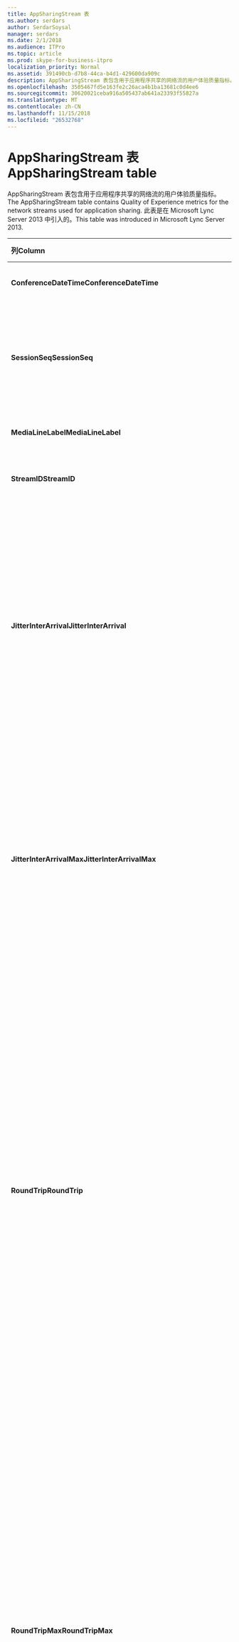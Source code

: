 ```yaml
---
title: AppSharingStream 表
ms.author: serdars
author: SerdarSoysal
manager: serdars
ms.date: 2/1/2018
ms.audience: ITPro
ms.topic: article
ms.prod: skype-for-business-itpro
localization_priority: Normal
ms.assetid: 391490cb-d7b8-44ca-b4d1-429600da909c
description: AppSharingStream 表包含用于应用程序共享的网络流的用户体验质量指标。 此表是在 Microsoft Lync Server 2013 中引入的。
ms.openlocfilehash: 3505467fd5e163fe2c26aca4b1ba13681c0d4ee6
ms.sourcegitcommit: 30620021ceba916a505437ab641a23393f55827a
ms.translationtype: MT
ms.contentlocale: zh-CN
ms.lasthandoff: 11/15/2018
ms.locfileid: "26532768"
---
```

# <a name="appsharingstream-table"></a><span data-ttu-id="5c523-104">AppSharingStream 表</span><span class="sxs-lookup"><span data-stu-id="5c523-104">AppSharingStream table</span></span>
 
<span data-ttu-id="5c523-105">AppSharingStream 表包含用于应用程序共享的网络流的用户体验质量指标。</span><span class="sxs-lookup"><span data-stu-id="5c523-105">The AppSharingStream table contains Quality of Experience metrics for the network streams used for application sharing.</span></span> <span data-ttu-id="5c523-106">此表是在 Microsoft Lync Server 2013 中引入的。</span><span class="sxs-lookup"><span data-stu-id="5c523-106">This table was introduced in Microsoft Lync Server 2013.</span></span>
  
|<span data-ttu-id="5c523-107">**列**</span><span class="sxs-lookup"><span data-stu-id="5c523-107">**Column**</span></span>|<span data-ttu-id="5c523-108">**数据类型**</span><span class="sxs-lookup"><span data-stu-id="5c523-108">**Data Type**</span></span>|<span data-ttu-id="5c523-109">**键/索引**</span><span class="sxs-lookup"><span data-stu-id="5c523-109">**Key/Index**</span></span>|<span data-ttu-id="5c523-110">**详细信息**</span><span class="sxs-lookup"><span data-stu-id="5c523-110">**Details**</span></span>|
|:-----|:-----|:-----|:-----|
|<span data-ttu-id="5c523-111">**ConferenceDateTime**</span><span class="sxs-lookup"><span data-stu-id="5c523-111">**ConferenceDateTime**</span></span> <br/> |<span data-ttu-id="5c523-112">dateTime</span><span class="sxs-lookup"><span data-stu-id="5c523-112">dateTime</span></span>  <br/> |<span data-ttu-id="5c523-113">主、 外</span><span class="sxs-lookup"><span data-stu-id="5c523-113">Primary, Foreign</span></span>  <br/> |<span data-ttu-id="5c523-114">日期和时间的会话开始。</span><span class="sxs-lookup"><span data-stu-id="5c523-114">Date and time that the session started.</span></span>  <br/> |
|<span data-ttu-id="5c523-115">**SessionSeq**</span><span class="sxs-lookup"><span data-stu-id="5c523-115">**SessionSeq**</span></span> <br/> |<span data-ttu-id="5c523-116">int</span><span class="sxs-lookup"><span data-stu-id="5c523-116">int</span></span>  <br/> |<span data-ttu-id="5c523-117">主、 外</span><span class="sxs-lookup"><span data-stu-id="5c523-117">Primary, Foreign</span></span>  <br/> |<span data-ttu-id="5c523-118">用于区分在相同日期和相同时间开始的会话的顺序标识符。</span><span class="sxs-lookup"><span data-stu-id="5c523-118">Sequential identifier used to distinguish between sessions that started on the same date and at the same time.</span></span>  <br/> |
|<span data-ttu-id="5c523-119">**MediaLineLabel**</span><span class="sxs-lookup"><span data-stu-id="5c523-119">**MediaLineLabel**</span></span> <br/> |<span data-ttu-id="5c523-120">tinyint</span><span class="sxs-lookup"><span data-stu-id="5c523-120">tinyint</span></span>  <br/> |<span data-ttu-id="5c523-121">主、 外</span><span class="sxs-lookup"><span data-stu-id="5c523-121">Primary, Foreign</span></span>  <br/> | <span data-ttu-id="5c523-122">请参阅[自 MediaLine Table](https://docs.microsoft.com/skypeforbusiness/schema-reference/quality-of-experience-qoe-database-schema/medialine-0)。</span><span class="sxs-lookup"><span data-stu-id="5c523-122">See [MediaLine Table](https://docs.microsoft.com/skypeforbusiness/schema-reference/quality-of-experience-qoe-database-schema/medialine-0).</span></span> <br/> |
|<span data-ttu-id="5c523-123">**StreamID**</span><span class="sxs-lookup"><span data-stu-id="5c523-123">**StreamID**</span></span> <br/> |<span data-ttu-id="5c523-124">int</span><span class="sxs-lookup"><span data-stu-id="5c523-124">int</span></span>  <br/> |<span data-ttu-id="5c523-125">Primary</span><span class="sxs-lookup"><span data-stu-id="5c523-125">Primary</span></span>  <br/> |<span data-ttu-id="5c523-126">应用程序共享流的唯一标识符。</span><span class="sxs-lookup"><span data-stu-id="5c523-126">Unique identifier of the application sharing stream.</span></span>  <br/> |
|<span data-ttu-id="5c523-127">**JitterInterArrival**</span><span class="sxs-lookup"><span data-stu-id="5c523-127">**JitterInterArrival**</span></span> <br/> |<span data-ttu-id="5c523-128">int</span><span class="sxs-lookup"><span data-stu-id="5c523-128">int</span></span>  <br/> ||<span data-ttu-id="5c523-p103">在 RTP 数据包到达之间检测到的平均抖动率。（抖动是针对呼叫的“不稳定性”的度量。）高抖动值通常是由拥塞或媒体服务器超载造成的，从而导致音频失真或丢失。</span><span class="sxs-lookup"><span data-stu-id="5c523-p103">Average jitter detected between RTP packet arrivals. (Jitter is a measure of the "shakiness" of a call.) High jitter values are typically caused by congestion or an overloaded media server, and result in distorted or lost audio.</span></span>  <br/> |
|<span data-ttu-id="5c523-131">**JitterInterArrivalMax**</span><span class="sxs-lookup"><span data-stu-id="5c523-131">**JitterInterArrivalMax**</span></span> <br/> |<span data-ttu-id="5c523-132">int</span><span class="sxs-lookup"><span data-stu-id="5c523-132">int</span></span>  <br/> ||<span data-ttu-id="5c523-133">最大 RTP 数据包到达之间检测的抖动。</span><span class="sxs-lookup"><span data-stu-id="5c523-133">Maximum jitter detected between RTP packet arrivals.</span></span> <span data-ttu-id="5c523-134">（抖动是一种呼叫"抖动"）。高抖动值通常由拥塞或重载的媒体服务器上，并导致音频失真或丢失。</span><span class="sxs-lookup"><span data-stu-id="5c523-134">(Jitter is a measure of the "shakiness" of a call.) High jitter values are typically caused by congestion or an overloaded media server, and result in distorted or lost audio.</span></span>  <br/> |
|<span data-ttu-id="5c523-135">**RoundTrip**</span><span class="sxs-lookup"><span data-stu-id="5c523-135">**RoundTrip**</span></span> <br/> |<span data-ttu-id="5c523-136">int</span><span class="sxs-lookup"><span data-stu-id="5c523-136">int</span></span>  <br/> ||<span data-ttu-id="5c523-p105">实时传输协议数据包来往于另一个终结点所需的平均时间量（以毫秒为单位）。来回行程的时间小于或等于 200 毫秒被视为质量可接受。</span><span class="sxs-lookup"><span data-stu-id="5c523-p105">Average amount of (in milliseconds) required for a Real-Time Transport Protocol packet to travel to another endpoint and then back. Round-trip times of 200 milliseconds or less are considered of acceptable quality.</span></span>  <br/> <span data-ttu-id="5c523-p106">高来回行程时间值可能是由国际呼叫路由、路由配置错误或媒体服务器超载造成的，从而导致双向实时音频对话存在问题。</span><span class="sxs-lookup"><span data-stu-id="5c523-p106">High round-trip values can be caused by international call routing; a routing misconfiguration; or an overloaded media server. High round-trip times result in difficulties with two-way, real-time audio conversations.</span></span>  <br/> |
|<span data-ttu-id="5c523-141">**RoundTripMax**</span><span class="sxs-lookup"><span data-stu-id="5c523-141">**RoundTripMax**</span></span> <br/> |<span data-ttu-id="5c523-142">int</span><span class="sxs-lookup"><span data-stu-id="5c523-142">int</span></span>  <br/> ||<span data-ttu-id="5c523-143">最大量 （以毫秒计） 所需的实时传输协议数据包传输到另一个终结点，然后再返回。</span><span class="sxs-lookup"><span data-stu-id="5c523-143">Maximum amount of (in milliseconds) required for a Real-Time Transport Protocol packet to travel to another endpoint and then back.</span></span> <span data-ttu-id="5c523-144">来回行程的时间小于或等于 200 毫秒被视为质量可接受。</span><span class="sxs-lookup"><span data-stu-id="5c523-144">Round-trip times of 200 milliseconds or less are considered of acceptable quality.</span></span>  <br/> <span data-ttu-id="5c523-p108">高来回行程时间值可能是由国际呼叫路由、路由配置错误或媒体服务器超载造成的，从而导致双向实时音频对话存在问题。</span><span class="sxs-lookup"><span data-stu-id="5c523-p108">High round-trip values can be caused by international call routing; a routing misconfiguration; or an overloaded media server. High round-trip times result in difficulties with two-way, real-time audio conversations.</span></span>  <br/> |
|<span data-ttu-id="5c523-147">**PacketLossRate**</span><span class="sxs-lookup"><span data-stu-id="5c523-147">**PacketLossRate**</span></span> <br/> |<span data-ttu-id="5c523-148">float</span><span class="sxs-lookup"><span data-stu-id="5c523-148">float</span></span>  <br/> ||<span data-ttu-id="5c523-p109">平均实时传输协议 (RTP) 数据包丢失率。（当 RTP 数据包（一项用于在 Internet 中传输音频和视频的协议）无法到达其目标位置时，即发生数据包丢失。）高丢失率通常是由拥塞、带宽不足、无线拥塞/干扰或媒体服务器超载造成的。数据包丢失通常导致音频失真或丢失。</span><span class="sxs-lookup"><span data-stu-id="5c523-p109">Average rate of Real-Time Transport Protocol (RTP) packet loss. (Packet loss occurs when RTP packets, a protocol used for transmitting audio and video across the Internet, failed to reach their destination.) High loss rates are generally caused by congestion; lack of bandwidth; wireless congestion or interference; or an overloaded media server. Packet loss typically results in distorted or lost audio.</span></span>  <br/> |
|<span data-ttu-id="5c523-152">**PacketLossRateMax**</span><span class="sxs-lookup"><span data-stu-id="5c523-152">**PacketLossRateMax**</span></span> <br/> |<span data-ttu-id="5c523-153">float</span><span class="sxs-lookup"><span data-stu-id="5c523-153">float</span></span>  <br/> ||<span data-ttu-id="5c523-154">实时传输协议 (RTP) 数据包丢失的最大速率。</span><span class="sxs-lookup"><span data-stu-id="5c523-154">Maximum rate of Real-Time Transport Protocol (RTP) packet loss.</span></span> <span data-ttu-id="5c523-155">（数据包丢失发生时未能达到其目标 RTP 数据包，用于通过 Internet 传输音频和视频的协议）。由拥塞; 通常导致高丢失率缺少的带宽;无线拥塞或干扰;或重载的媒体服务器。</span><span class="sxs-lookup"><span data-stu-id="5c523-155">(Packet loss occurs when RTP packets, a protocol used for transmitting audio and video across the Internet, failed to reach their destination.) High loss rates are generally caused by congestion; lack of bandwidth; wireless congestion or interference; or an overloaded media server.</span></span> <span data-ttu-id="5c523-156">数据包丢失通常导致音频失真或丢失。</span><span class="sxs-lookup"><span data-stu-id="5c523-156">Packet loss typically results in distorted or lost audio.</span></span>  <br/> |
|<span data-ttu-id="5c523-157">**PacketUtilization**</span><span class="sxs-lookup"><span data-stu-id="5c523-157">**PacketUtilization**</span></span> <br/> |<span data-ttu-id="5c523-158">int</span><span class="sxs-lookup"><span data-stu-id="5c523-158">int</span></span>  <br/> ||<span data-ttu-id="5c523-159">发送的数据包的数目。</span><span class="sxs-lookup"><span data-stu-id="5c523-159">Number of packets sent.</span></span>  <br/> |
|<span data-ttu-id="5c523-160">**BandwidthEst**</span><span class="sxs-lookup"><span data-stu-id="5c523-160">**BandwidthEst**</span></span> <br/> |<span data-ttu-id="5c523-161">int</span><span class="sxs-lookup"><span data-stu-id="5c523-161">int</span></span>  <br/> ||<span data-ttu-id="5c523-162">可在会话结束的估计单向带宽。</span><span class="sxs-lookup"><span data-stu-id="5c523-162">Estimated one-way bandwidth available at the end of the session.</span></span> <span data-ttu-id="5c523-163">报告以位 / 秒。</span><span class="sxs-lookup"><span data-stu-id="5c523-163">Reported in bits per second.</span></span>  <br/> |
|<span data-ttu-id="5c523-164">**AppSharingPayloadDescription**</span><span class="sxs-lookup"><span data-stu-id="5c523-164">**AppSharingPayloadDescription**</span></span> <br/> |<span data-ttu-id="5c523-165">int</span><span class="sxs-lookup"><span data-stu-id="5c523-165">int</span></span>  <br/> ||<span data-ttu-id="5c523-166">应用程序共享负载的描述。</span><span class="sxs-lookup"><span data-stu-id="5c523-166">Description of the application sharing payload.</span></span>  <br/> |
|<span data-ttu-id="5c523-167">**RelativeOneWayTotal**</span><span class="sxs-lookup"><span data-stu-id="5c523-167">**RelativeOneWayTotal**</span></span> <br/> |<span data-ttu-id="5c523-168">float</span><span class="sxs-lookup"><span data-stu-id="5c523-168">float</span></span>  <br/> ||<span data-ttu-id="5c523-169">单向滞后时间总量。</span><span class="sxs-lookup"><span data-stu-id="5c523-169">Total amount of one-way latency.</span></span> <span data-ttu-id="5c523-170">相对单向延迟测量客户端和服务器之间的延迟。</span><span class="sxs-lookup"><span data-stu-id="5c523-170">Relative one-way latency measures the delay between the client and the server.</span></span>  <br/> |
|<span data-ttu-id="5c523-171">**RelativeOneWayAverage**</span><span class="sxs-lookup"><span data-stu-id="5c523-171">**RelativeOneWayAverage**</span></span> <br/> |<span data-ttu-id="5c523-172">float</span><span class="sxs-lookup"><span data-stu-id="5c523-172">float</span></span>  <br/> ||<span data-ttu-id="5c523-173">单向延迟的平均量。</span><span class="sxs-lookup"><span data-stu-id="5c523-173">Average amount of one-way latency.</span></span> <span data-ttu-id="5c523-174">相对单向延迟测量客户端和服务器之间的延迟。</span><span class="sxs-lookup"><span data-stu-id="5c523-174">Relative one-way latency measures the delay between the client and the server.</span></span>  <br/> |
|<span data-ttu-id="5c523-175">**RelativeOneWayMax**</span><span class="sxs-lookup"><span data-stu-id="5c523-175">**RelativeOneWayMax**</span></span> <br/> |<span data-ttu-id="5c523-176">float</span><span class="sxs-lookup"><span data-stu-id="5c523-176">float</span></span>  <br/> ||<span data-ttu-id="5c523-177">最大单向滞后时间量。</span><span class="sxs-lookup"><span data-stu-id="5c523-177">Maximum amount of one-way latency.</span></span> <span data-ttu-id="5c523-178">相对单向延迟测量客户端和服务器之间的延迟。</span><span class="sxs-lookup"><span data-stu-id="5c523-178">Relative one-way latency measures the delay between the client and the server.</span></span>  <br/> |
|<span data-ttu-id="5c523-179">**RelativeOneWayBurstOccurrences**</span><span class="sxs-lookup"><span data-stu-id="5c523-179">**RelativeOneWayBurstOccurrences**</span></span> <br/> |<span data-ttu-id="5c523-180">int</span><span class="sxs-lookup"><span data-stu-id="5c523-180">int</span></span>  <br/> ||<span data-ttu-id="5c523-181">总单向的突发发生次数。</span><span class="sxs-lookup"><span data-stu-id="5c523-181">Total one-way burst occurrences.</span></span> <span data-ttu-id="5c523-182">"突发"传输是其中数据排列中而不是稳定的不可预知间歇传输。</span><span class="sxs-lookup"><span data-stu-id="5c523-182">A "bursty" transmission is a transmission where data flows in unpredictable bursts as opposed to a steady stream.</span></span> <span data-ttu-id="5c523-183">此指标来衡量客户端和服务器之间的数据流。</span><span class="sxs-lookup"><span data-stu-id="5c523-183">This metric measures data flow between the client and the server.</span></span>  <br/> |
|<span data-ttu-id="5c523-184">**RelativeOneWayBurstDensity**</span><span class="sxs-lookup"><span data-stu-id="5c523-184">**RelativeOneWayBurstDensity**</span></span> <br/> |<span data-ttu-id="5c523-185">float</span><span class="sxs-lookup"><span data-stu-id="5c523-185">float</span></span>  <br/> ||<span data-ttu-id="5c523-186">总单向的突发密度。</span><span class="sxs-lookup"><span data-stu-id="5c523-186">Total one-way burst density.</span></span> <span data-ttu-id="5c523-187">"突发"传输是其中数据排列中而不是稳定的不可预知间歇传输。</span><span class="sxs-lookup"><span data-stu-id="5c523-187">A "bursty" transmission is a transmission where data flows in unpredictable bursts as opposed to a steady stream.</span></span> <span data-ttu-id="5c523-188">此指标来衡量客户端和服务器之间的数据流。</span><span class="sxs-lookup"><span data-stu-id="5c523-188">This metric measures data flow between the client and the server.</span></span>  <br/> |
|<span data-ttu-id="5c523-189">**RelativeOneWayBurstDuration**</span><span class="sxs-lookup"><span data-stu-id="5c523-189">**RelativeOneWayBurstDuration**</span></span> <br/> |<span data-ttu-id="5c523-190">float</span><span class="sxs-lookup"><span data-stu-id="5c523-190">float</span></span>  <br/> ||<span data-ttu-id="5c523-191">总单向的突发持续时间。</span><span class="sxs-lookup"><span data-stu-id="5c523-191">Total one-way burst duration.</span></span> <span data-ttu-id="5c523-192">"突发"传输是其中数据排列中而不是稳定的不可预知间歇传输。</span><span class="sxs-lookup"><span data-stu-id="5c523-192">A "bursty" transmission is a transmission where data flows in unpredictable bursts as opposed to a steady stream.</span></span> <span data-ttu-id="5c523-193">此指标来衡量客户端和服务器之间的数据流。</span><span class="sxs-lookup"><span data-stu-id="5c523-193">This metric measures data flow between the client and the server.</span></span>  <br/> |
|<span data-ttu-id="5c523-194">**RelativeOneWayGapOccurrences**</span><span class="sxs-lookup"><span data-stu-id="5c523-194">**RelativeOneWayGapOccurrences**</span></span> <br/> |<span data-ttu-id="5c523-195">int</span><span class="sxs-lookup"><span data-stu-id="5c523-195">int</span></span>  <br/> ||<span data-ttu-id="5c523-196">总单向的间隙发生次数。</span><span class="sxs-lookup"><span data-stu-id="5c523-196">Total one-way gap occurrences.</span></span> <span data-ttu-id="5c523-197">"突发"传输是传输其中数据排列中而不是稳定流; 无法预料间歇间隙指示这些间歇之间的延迟。</span><span class="sxs-lookup"><span data-stu-id="5c523-197">A "bursty" transmission is a transmission where data flows in unpredictable bursts as opposed to a steady stream; gaps indicate delays between these bursts.</span></span> <span data-ttu-id="5c523-198">此指标来衡量客户端和服务器之间的数据流。</span><span class="sxs-lookup"><span data-stu-id="5c523-198">This metric measures data flow between the client and the server.</span></span>  <br/> |
|<span data-ttu-id="5c523-199">**RelativeOneWayGapDensity**</span><span class="sxs-lookup"><span data-stu-id="5c523-199">**RelativeOneWayGapDensity**</span></span> <br/> |<span data-ttu-id="5c523-200">float</span><span class="sxs-lookup"><span data-stu-id="5c523-200">float</span></span>  <br/> ||<span data-ttu-id="5c523-201">总单向的间隙密度。</span><span class="sxs-lookup"><span data-stu-id="5c523-201">Total one-way gap density.</span></span> <span data-ttu-id="5c523-202">"突发"传输是传输其中数据排列中而不是稳定流; 无法预料间歇间隙指示这些间歇之间的延迟。</span><span class="sxs-lookup"><span data-stu-id="5c523-202">A "bursty" transmission is a transmission where data flows in unpredictable bursts as opposed to a steady stream; gaps indicate delays between these bursts.</span></span> <span data-ttu-id="5c523-203">此指标来衡量客户端和服务器之间的数据流。</span><span class="sxs-lookup"><span data-stu-id="5c523-203">This metric measures data flow between the client and the server.</span></span>  <br/> |
|<span data-ttu-id="5c523-204">**RelativeOneWayGapDuration**</span><span class="sxs-lookup"><span data-stu-id="5c523-204">**RelativeOneWayGapDuration**</span></span> <br/> |<span data-ttu-id="5c523-205">float</span><span class="sxs-lookup"><span data-stu-id="5c523-205">float</span></span>  <br/> ||<span data-ttu-id="5c523-206">总单向的间隙持续时间。</span><span class="sxs-lookup"><span data-stu-id="5c523-206">Total one-way gap duration.</span></span> <span data-ttu-id="5c523-207">"突发"传输是传输其中数据排列中而不是稳定流; 无法预料间歇间隙指示这些间歇之间的延迟。</span><span class="sxs-lookup"><span data-stu-id="5c523-207">A "bursty" transmission is a transmission where data flows in unpredictable bursts as opposed to a steady stream; gaps indicate delays between these bursts.</span></span> <span data-ttu-id="5c523-208">此指标来衡量客户端和服务器之间的数据流。</span><span class="sxs-lookup"><span data-stu-id="5c523-208">This metric measures data flow between the client and the server.</span></span>  <br/> |
|<span data-ttu-id="5c523-209">**ApplicationSharingType**</span><span class="sxs-lookup"><span data-stu-id="5c523-209">**ApplicationSharingType**</span></span> <br/> |<span data-ttu-id="5c523-210">varChar(256)</span><span class="sxs-lookup"><span data-stu-id="5c523-210">varChar(256)</span></span>  <br/> ||<span data-ttu-id="5c523-211">应用程序角色 （共享者或查看器） 和内容类型。</span><span class="sxs-lookup"><span data-stu-id="5c523-211">Application role (Sharer or Viewer) and content type.</span></span>  <br/> |
|<span data-ttu-id="5c523-212">**RDPTileProcessingLatencyTotal**</span><span class="sxs-lookup"><span data-stu-id="5c523-212">**RDPTileProcessingLatencyTotal**</span></span> <br/> |<span data-ttu-id="5c523-213">float</span><span class="sxs-lookup"><span data-stu-id="5c523-213">float</span></span>  <br/> ||<span data-ttu-id="5c523-214">远程桌面协议 (RDP) 图块的总处理时间。</span><span class="sxs-lookup"><span data-stu-id="5c523-214">Total processing time for remote desktop protocol (RDP) tiles.</span></span> <span data-ttu-id="5c523-215">更高的总等于查看体验中较长的延迟。</span><span class="sxs-lookup"><span data-stu-id="5c523-215">A higher total equates to a longer delay in the viewing experience.</span></span>  <br/> |
|<span data-ttu-id="5c523-216">**RDPTileProcessingLatencyAverage**</span><span class="sxs-lookup"><span data-stu-id="5c523-216">**RDPTileProcessingLatencyAverage**</span></span> <br/> |<span data-ttu-id="5c523-217">float</span><span class="sxs-lookup"><span data-stu-id="5c523-217">float</span></span>  <br/> ||<span data-ttu-id="5c523-218">远程桌面协议 (RDP) 的平均处理时间平铺。</span><span class="sxs-lookup"><span data-stu-id="5c523-218">Average processing time for remote desktop protocol (RDP) tiles.</span></span> <span data-ttu-id="5c523-219">更高的总等于查看体验中较长的延迟。</span><span class="sxs-lookup"><span data-stu-id="5c523-219">A higher total equates to a longer delay in the viewing experience.</span></span>  <br/> |
|<span data-ttu-id="5c523-220">**RDPTileProcessingLatencyMax**</span><span class="sxs-lookup"><span data-stu-id="5c523-220">**RDPTileProcessingLatencyMax**</span></span> <br/> |<span data-ttu-id="5c523-221">float</span><span class="sxs-lookup"><span data-stu-id="5c523-221">float</span></span>  <br/> ||<span data-ttu-id="5c523-222">远程桌面协议 (RDP) 图块的最长处理时间。</span><span class="sxs-lookup"><span data-stu-id="5c523-222">Maximum processing time for remote desktop protocol (RDP) tiles.</span></span> <span data-ttu-id="5c523-223">更高的总等于查看体验中较长的延迟。</span><span class="sxs-lookup"><span data-stu-id="5c523-223">A higher total equates to a longer delay in the viewing experience.</span></span>  <br/> |
|<span data-ttu-id="5c523-224">**RDPTileProcessingLatencyBurstOccurrences**</span><span class="sxs-lookup"><span data-stu-id="5c523-224">**RDPTileProcessingLatencyBurstOccurrences**</span></span> <br/> |<span data-ttu-id="5c523-225">int</span><span class="sxs-lookup"><span data-stu-id="5c523-225">int</span></span>  <br/> ||<span data-ttu-id="5c523-226">在远程桌面协议 (RDP) 图块的处理时间突发发生次数。</span><span class="sxs-lookup"><span data-stu-id="5c523-226">Burst occurrences in the processing time for remote desktop protocol (RDP) tiles.</span></span> <span data-ttu-id="5c523-227">"突发"传输是其中数据排列中而不是稳定的不可预知间歇传输。</span><span class="sxs-lookup"><span data-stu-id="5c523-227">A "bursty" transmission is a transmission where data flows in unpredictable bursts as opposed to a steady stream.</span></span>  <br/> |
|<span data-ttu-id="5c523-228">**RDPTileProcessingLatencyBurstDensity**</span><span class="sxs-lookup"><span data-stu-id="5c523-228">**RDPTileProcessingLatencyBurstDensity**</span></span> <br/> |<span data-ttu-id="5c523-229">float</span><span class="sxs-lookup"><span data-stu-id="5c523-229">float</span></span>  <br/> ||<span data-ttu-id="5c523-230">远程桌面协议 (RDP) 图块的处理时间中的突发密度。</span><span class="sxs-lookup"><span data-stu-id="5c523-230">Burst density in the processing time for remote desktop protocol (RDP) tiles.</span></span> <span data-ttu-id="5c523-231">"突发"传输是其中数据排列中而不是稳定的不可预知间歇传输。</span><span class="sxs-lookup"><span data-stu-id="5c523-231">A "bursty" transmission is a transmission where data flows in unpredictable bursts as opposed to a steady stream.</span></span>  <br/> |
|<span data-ttu-id="5c523-232">**RDPTileProcessingLatencyBurstDuration**</span><span class="sxs-lookup"><span data-stu-id="5c523-232">**RDPTileProcessingLatencyBurstDuration**</span></span> <br/> |<span data-ttu-id="5c523-233">float</span><span class="sxs-lookup"><span data-stu-id="5c523-233">float</span></span>  <br/> ||<span data-ttu-id="5c523-234">突发持续时间在远程桌面协议 (RDP) 图块的处理时间。</span><span class="sxs-lookup"><span data-stu-id="5c523-234">Burst duration in the processing time for remote desktop protocol (RDP) tiles.</span></span> <span data-ttu-id="5c523-235">"突发"传输是其中数据排列中而不是稳定的不可预知间歇传输。</span><span class="sxs-lookup"><span data-stu-id="5c523-235">A "bursty" transmission is a transmission where data flows in unpredictable bursts as opposed to a steady stream.</span></span>  <br/> |
|<span data-ttu-id="5c523-236">**RDPTileProcessingLatencyGapOccurrences**</span><span class="sxs-lookup"><span data-stu-id="5c523-236">**RDPTileProcessingLatencyGapOccurrences**</span></span> <br/> |<span data-ttu-id="5c523-237">int</span><span class="sxs-lookup"><span data-stu-id="5c523-237">int</span></span>  <br/> ||<span data-ttu-id="5c523-238">远程桌面协议 (RDP) 图块的处理时间中的间隙发生次数。</span><span class="sxs-lookup"><span data-stu-id="5c523-238">Gap occurrences in the processing time for remote desktop protocol (RDP) tiles.</span></span>  <br/> |
|<span data-ttu-id="5c523-239">**RDPTileProcessingLatencyGapDensity**</span><span class="sxs-lookup"><span data-stu-id="5c523-239">**RDPTileProcessingLatencyGapDensity**</span></span> <br/> |<span data-ttu-id="5c523-240">float</span><span class="sxs-lookup"><span data-stu-id="5c523-240">float</span></span>  <br/> ||<span data-ttu-id="5c523-241">远程桌面协议 (RDP) 图块的处理时间中的间隙密度。</span><span class="sxs-lookup"><span data-stu-id="5c523-241">Gap density in the processing time for remote desktop protocol (RDP) tiles.</span></span> <span data-ttu-id="5c523-242">低的间隙密度等于更好的观看体验。</span><span class="sxs-lookup"><span data-stu-id="5c523-242">Low gap density equates to a better viewing experience.</span></span>  <br/> |
|<span data-ttu-id="5c523-243">**RDPTileProcessingLatencyGapDuration**</span><span class="sxs-lookup"><span data-stu-id="5c523-243">**RDPTileProcessingLatencyGapDuration**</span></span> <br/> |<span data-ttu-id="5c523-244">float</span><span class="sxs-lookup"><span data-stu-id="5c523-244">float</span></span>  <br/> ||<span data-ttu-id="5c523-245">远程桌面协议 (RDP) 图块的处理时间间隙持续时间。</span><span class="sxs-lookup"><span data-stu-id="5c523-245">Gap duration in the processing time for remote desktop protocol (RDP) tiles.</span></span> <span data-ttu-id="5c523-246">简短的间隙持续时间相当于更好的观看体验。</span><span class="sxs-lookup"><span data-stu-id="5c523-246">Short gap durations equate to a better viewing experience.</span></span>  <br/> |
|<span data-ttu-id="5c523-247">**CaptureTileRateTotal**</span><span class="sxs-lookup"><span data-stu-id="5c523-247">**CaptureTileRateTotal**</span></span> <br/> |<span data-ttu-id="5c523-248">float</span><span class="sxs-lookup"><span data-stu-id="5c523-248">float</span></span>  <br/> ||<span data-ttu-id="5c523-249">（以每秒的图块） 捕获图块的总速率。</span><span class="sxs-lookup"><span data-stu-id="5c523-249">Total rate of captured tiles (in tiles per second).</span></span>  <br/> |
|<span data-ttu-id="5c523-250">**CaptureTileRateAverage**</span><span class="sxs-lookup"><span data-stu-id="5c523-250">**CaptureTileRateAverage**</span></span> <br/> |<span data-ttu-id="5c523-251">float</span><span class="sxs-lookup"><span data-stu-id="5c523-251">float</span></span>  <br/> ||<span data-ttu-id="5c523-252">平均速率 （以每秒的图块） 捕获图块数为单位。</span><span class="sxs-lookup"><span data-stu-id="5c523-252">Average rate of captured tiles (in tiles per second).</span></span>  <br/> |
|<span data-ttu-id="5c523-253">**CaptureTileRateMax**</span><span class="sxs-lookup"><span data-stu-id="5c523-253">**CaptureTileRateMax**</span></span> <br/> |<span data-ttu-id="5c523-254">float</span><span class="sxs-lookup"><span data-stu-id="5c523-254">float</span></span>  <br/> ||<span data-ttu-id="5c523-255">（以每秒的图块） 捕获图块的最大速率。</span><span class="sxs-lookup"><span data-stu-id="5c523-255">Maximum rate of captured tiles (in tiles per second).</span></span>  <br/> |
|<span data-ttu-id="5c523-256">**CaptureTileRateBurstOccurrences**</span><span class="sxs-lookup"><span data-stu-id="5c523-256">**CaptureTileRateBurstOccurrences**</span></span> <br/> |<span data-ttu-id="5c523-257">int</span><span class="sxs-lookup"><span data-stu-id="5c523-257">in t</span></span>  <br/> ||<span data-ttu-id="5c523-258">速率 （以每秒的图块） 捕获图块的突发发生次数。</span><span class="sxs-lookup"><span data-stu-id="5c523-258">Burst occurrences in the rate of captured tiles (in tiles per second).</span></span>  <br/> |
|<span data-ttu-id="5c523-259">**CaptureTileRateBurstDensity**</span><span class="sxs-lookup"><span data-stu-id="5c523-259">**CaptureTileRateBurstDensity**</span></span> <br/> |<span data-ttu-id="5c523-260">float</span><span class="sxs-lookup"><span data-stu-id="5c523-260">float</span></span>  <br/> ||<span data-ttu-id="5c523-261">（以每秒的图块） 捕获图块速率的突发密度。</span><span class="sxs-lookup"><span data-stu-id="5c523-261">Burst density in the rate of captured tiles (in tiles per second).</span></span>  <br/> |
|<span data-ttu-id="5c523-262">**CaptureTileRateBurstDuration**</span><span class="sxs-lookup"><span data-stu-id="5c523-262">**CaptureTileRateBurstDuration**</span></span> <br/> |<span data-ttu-id="5c523-263">float</span><span class="sxs-lookup"><span data-stu-id="5c523-263">float</span></span>  <br/> ||<span data-ttu-id="5c523-264">（以每秒的图块） 捕获图块速率的突发持续时间。</span><span class="sxs-lookup"><span data-stu-id="5c523-264">Burst duration in the rate of captured tiles (in tiles per second).</span></span>  <br/> |
|<span data-ttu-id="5c523-265">**CaptureTileRateGapOccurrences**</span><span class="sxs-lookup"><span data-stu-id="5c523-265">**CaptureTileRateGapOccurrences**</span></span> <br/> |<span data-ttu-id="5c523-266">int</span><span class="sxs-lookup"><span data-stu-id="5c523-266">int</span></span>  <br/> ||<span data-ttu-id="5c523-267">（以每秒的图块） 捕获图块速率的间隙发生次数。</span><span class="sxs-lookup"><span data-stu-id="5c523-267">Gap occurrences in the rate of captured tiles (in tiles per second).</span></span>  <br/> |
|<span data-ttu-id="5c523-268">**CaptureTileRateGapDensity**</span><span class="sxs-lookup"><span data-stu-id="5c523-268">**CaptureTileRateGapDensity**</span></span> <br/> |<span data-ttu-id="5c523-269">float</span><span class="sxs-lookup"><span data-stu-id="5c523-269">float</span></span>  <br/> ||<span data-ttu-id="5c523-270">（以每秒的图块） 捕获图块速率的间隙密度。</span><span class="sxs-lookup"><span data-stu-id="5c523-270">Gap density in the rate of captured tiles (in tiles per second).</span></span>  <br/> |
|<span data-ttu-id="5c523-271">**CaptureTileRateGapDuration**</span><span class="sxs-lookup"><span data-stu-id="5c523-271">**CaptureTileRateGapDuration**</span></span> <br/> |<span data-ttu-id="5c523-272">float</span><span class="sxs-lookup"><span data-stu-id="5c523-272">float</span></span>  <br/> ||<span data-ttu-id="5c523-273">（以每秒的图块） 捕获图块速率的间隙持续时间。</span><span class="sxs-lookup"><span data-stu-id="5c523-273">Gap duration in the rate of captured tiles (in tiles per second).</span></span>  <br/> |
|<span data-ttu-id="5c523-274">**SpoiledTilePercentTotal**</span><span class="sxs-lookup"><span data-stu-id="5c523-274">**SpoiledTilePercentTotal**</span></span> <br/> |<span data-ttu-id="5c523-275">float</span><span class="sxs-lookup"><span data-stu-id="5c523-275">float</span></span>  <br/> ||<span data-ttu-id="5c523-276">未送达查看器，但已而被丢弃和已被新鲜内容覆盖的内容的总百分比。</span><span class="sxs-lookup"><span data-stu-id="5c523-276">Total percentage of the content that did not reach the viewer but was instead discarded and overwritten by fresh content.</span></span>  <br/> |
|<span data-ttu-id="5c523-277">**SpoiledTilePercentAverage**</span><span class="sxs-lookup"><span data-stu-id="5c523-277">**SpoiledTilePercentAverage**</span></span> <br/> |<span data-ttu-id="5c523-278">float</span><span class="sxs-lookup"><span data-stu-id="5c523-278">float</span></span>  <br/> ||<span data-ttu-id="5c523-279">未送达查看器，但已而被丢弃和已被新鲜内容覆盖的内容的平均百分比。</span><span class="sxs-lookup"><span data-stu-id="5c523-279">Average percentage of the content that did not reach the viewer but was instead discarded and overwritten by fresh content.</span></span>  <br/> |
|<span data-ttu-id="5c523-280">**SpoiledTilePercentMax**</span><span class="sxs-lookup"><span data-stu-id="5c523-280">**SpoiledTilePercentMax**</span></span> <br/> |<span data-ttu-id="5c523-281">float</span><span class="sxs-lookup"><span data-stu-id="5c523-281">float</span></span>  <br/> ||<span data-ttu-id="5c523-282">未送达查看器，但已而被丢弃和已被新鲜内容覆盖的内容的最大百分比。</span><span class="sxs-lookup"><span data-stu-id="5c523-282">Maximum percentage of the content that did not reach the viewer but was instead discarded and overwritten by fresh content.</span></span>  <br/> |
|<span data-ttu-id="5c523-283">**SpoiledTilePercentBurstOccurrences**</span><span class="sxs-lookup"><span data-stu-id="5c523-283">**SpoiledTilePercentBurstOccurrences**</span></span> <br/> |<span data-ttu-id="5c523-284">int</span><span class="sxs-lookup"><span data-stu-id="5c523-284">int</span></span>  <br/> ||<span data-ttu-id="5c523-285">突发发生次数未到达查看器，但已而被丢弃和已被新鲜内容覆盖的内容。</span><span class="sxs-lookup"><span data-stu-id="5c523-285">Burst occurrences for the content that did not reach the viewer but was instead discarded and overwritten by fresh content.</span></span>  <br/> |
|<span data-ttu-id="5c523-286">**SpoiledTilePercentBurstDensity**</span><span class="sxs-lookup"><span data-stu-id="5c523-286">**SpoiledTilePercentBurstDensity**</span></span> <br/> |<span data-ttu-id="5c523-287">float</span><span class="sxs-lookup"><span data-stu-id="5c523-287">float</span></span>  <br/> ||<span data-ttu-id="5c523-288">突发密度未到达查看器，但已而被丢弃和已被新鲜内容覆盖的内容。</span><span class="sxs-lookup"><span data-stu-id="5c523-288">Burst density for the content that did not reach the viewer but was instead discarded and overwritten by fresh content.</span></span>  <br/> |
|<span data-ttu-id="5c523-289">**SpoiledTilePercentBurstDuration**</span><span class="sxs-lookup"><span data-stu-id="5c523-289">**SpoiledTilePercentBurstDuration**</span></span> <br/> |<span data-ttu-id="5c523-290">float</span><span class="sxs-lookup"><span data-stu-id="5c523-290">float</span></span>  <br/> ||<span data-ttu-id="5c523-291">突发持续时间没有到达查看器，但已而被丢弃和已被新鲜内容覆盖的内容。</span><span class="sxs-lookup"><span data-stu-id="5c523-291">Burst duration for the content that did not reach the viewer but was instead discarded and overwritten by fresh content.</span></span>  <br/> |
|<span data-ttu-id="5c523-292">**SpoiledTilePercentGapOccurrences**</span><span class="sxs-lookup"><span data-stu-id="5c523-292">**SpoiledTilePercentGapOccurrences**</span></span> <br/> |<span data-ttu-id="5c523-293">int</span><span class="sxs-lookup"><span data-stu-id="5c523-293">int</span></span>  <br/> ||<span data-ttu-id="5c523-294">未送达查看器，但已而被丢弃和已被新鲜内容覆盖的内容的间隙发生次数。</span><span class="sxs-lookup"><span data-stu-id="5c523-294">Gap occurrences for the content that did not reach the viewer but was instead discarded and overwritten by fresh content.</span></span>  <br/> |
|<span data-ttu-id="5c523-295">**SpoiledTilePercentGapDensity**</span><span class="sxs-lookup"><span data-stu-id="5c523-295">**SpoiledTilePercentGapDensity**</span></span> <br/> |<span data-ttu-id="5c523-296">float</span><span class="sxs-lookup"><span data-stu-id="5c523-296">float</span></span>  <br/> ||<span data-ttu-id="5c523-297">未送达查看器，但已而被丢弃和已被新鲜内容覆盖的内容的间隙密度。</span><span class="sxs-lookup"><span data-stu-id="5c523-297">Gap density for the content that did not reach the viewer but was instead discarded and overwritten by fresh content.</span></span>  <br/> |
|<span data-ttu-id="5c523-298">**SpoiledTilePercentGapDuration**</span><span class="sxs-lookup"><span data-stu-id="5c523-298">**SpoiledTilePercentGapDuration**</span></span> <br/> |<span data-ttu-id="5c523-299">float</span><span class="sxs-lookup"><span data-stu-id="5c523-299">float</span></span>  <br/> ||<span data-ttu-id="5c523-300">未送达查看器，但已而被丢弃和已被新鲜内容覆盖的内容的间隙持续时间。</span><span class="sxs-lookup"><span data-stu-id="5c523-300">Gap duration for the content that did not reach the viewer but was instead discarded and overwritten by fresh content.</span></span>  <br/> |
|<span data-ttu-id="5c523-301">**ScrapingFrameRateTotal**</span><span class="sxs-lookup"><span data-stu-id="5c523-301">**ScrapingFrameRateTotal**</span></span> <br/> |<span data-ttu-id="5c523-302">float</span><span class="sxs-lookup"><span data-stu-id="5c523-302">float</span></span>  <br/> ||<span data-ttu-id="5c523-303">总从图形源擦除的帧数。</span><span class="sxs-lookup"><span data-stu-id="5c523-303">Total number of frames scraped from the graphics source.</span></span>  <br/> |
|<span data-ttu-id="5c523-304">**ScrapingFrameRateAverage**</span><span class="sxs-lookup"><span data-stu-id="5c523-304">**ScrapingFrameRateAverage**</span></span> <br/> |<span data-ttu-id="5c523-305">float</span><span class="sxs-lookup"><span data-stu-id="5c523-305">float</span></span>  <br/> ||<span data-ttu-id="5c523-306">平均从图形源擦除的帧数。</span><span class="sxs-lookup"><span data-stu-id="5c523-306">Average number of frames scraped from the graphics source.</span></span>  <br/> |
|<span data-ttu-id="5c523-307">**ScrapingFrameRateMax**</span><span class="sxs-lookup"><span data-stu-id="5c523-307">**ScrapingFrameRateMax**</span></span> <br/> |<span data-ttu-id="5c523-308">float</span><span class="sxs-lookup"><span data-stu-id="5c523-308">float</span></span>  <br/> ||<span data-ttu-id="5c523-309">最大从图形源擦除的帧数。</span><span class="sxs-lookup"><span data-stu-id="5c523-309">Maximum number of frames scraped from the graphics source.</span></span>  <br/> |
|<span data-ttu-id="5c523-310">**ScrapingFrameRateBurstOccurrences**</span><span class="sxs-lookup"><span data-stu-id="5c523-310">**ScrapingFrameRateBurstOccurrences**</span></span> <br/> |<span data-ttu-id="5c523-311">int</span><span class="sxs-lookup"><span data-stu-id="5c523-311">int</span></span>  <br/> ||<span data-ttu-id="5c523-312">从图形源擦除的帧数的突发发生次数。</span><span class="sxs-lookup"><span data-stu-id="5c523-312">Burst occurrences in the frames scraped from the graphics source.</span></span>  <br/> |
|<span data-ttu-id="5c523-313">**ScrapingFrameRateBurstDensity**</span><span class="sxs-lookup"><span data-stu-id="5c523-313">**ScrapingFrameRateBurstDensity**</span></span> <br/> |<span data-ttu-id="5c523-314">float</span><span class="sxs-lookup"><span data-stu-id="5c523-314">float</span></span>  <br/> ||<span data-ttu-id="5c523-315">从图形源擦除的帧数的突发密度。</span><span class="sxs-lookup"><span data-stu-id="5c523-315">Burst density in the frames scraped from the graphics source.</span></span>  <br/> |
|<span data-ttu-id="5c523-316">**ScrapingFrameRateBurstDuration**</span><span class="sxs-lookup"><span data-stu-id="5c523-316">**ScrapingFrameRateBurstDuration**</span></span> <br/> |<span data-ttu-id="5c523-317">float</span><span class="sxs-lookup"><span data-stu-id="5c523-317">float</span></span>  <br/> ||<span data-ttu-id="5c523-318">从图形源擦除的帧数的突发持续时间。</span><span class="sxs-lookup"><span data-stu-id="5c523-318">Burst duration in the frames scraped from the graphics source.</span></span>  <br/> |
|<span data-ttu-id="5c523-319">**ScrapingFrameRateGapOccurrences**</span><span class="sxs-lookup"><span data-stu-id="5c523-319">**ScrapingFrameRateGapOccurrences**</span></span> <br/> |<span data-ttu-id="5c523-320">int</span><span class="sxs-lookup"><span data-stu-id="5c523-320">int</span></span>  <br/> ||<span data-ttu-id="5c523-321">从图形源擦除的帧数的间隙发生次数。</span><span class="sxs-lookup"><span data-stu-id="5c523-321">Gap occurrences in the frames scraped from the graphics source.</span></span>  <br/> |
|<span data-ttu-id="5c523-322">**ScrapingFrameRateGapDensity**</span><span class="sxs-lookup"><span data-stu-id="5c523-322">**ScrapingFrameRateGapDensity**</span></span> <br/> |<span data-ttu-id="5c523-323">float</span><span class="sxs-lookup"><span data-stu-id="5c523-323">float</span></span>  <br/> ||<span data-ttu-id="5c523-324">从图形源擦除的帧数的间隙密度。</span><span class="sxs-lookup"><span data-stu-id="5c523-324">Gap density in the frames scraped from the graphics source.</span></span>  <br/> |
|<span data-ttu-id="5c523-325">**ScrapingFrameRateGapDuration**</span><span class="sxs-lookup"><span data-stu-id="5c523-325">**ScrapingFrameRateGapDuration**</span></span> <br/> |<span data-ttu-id="5c523-326">float</span><span class="sxs-lookup"><span data-stu-id="5c523-326">float</span></span>  <br/> ||<span data-ttu-id="5c523-327">从图形源擦除的帧数的间隙持续时间。</span><span class="sxs-lookup"><span data-stu-id="5c523-327">Gap duration in the frames scraped from the graphics source.</span></span>  <br/> |
|<span data-ttu-id="5c523-328">**IncomingTileRateTotal**</span><span class="sxs-lookup"><span data-stu-id="5c523-328">**IncomingTileRateTotal**</span></span> <br/> |<span data-ttu-id="5c523-329">float</span><span class="sxs-lookup"><span data-stu-id="5c523-329">float</span></span>  <br/> ||<span data-ttu-id="5c523-330">查看者收到的总传入帧速率。</span><span class="sxs-lookup"><span data-stu-id="5c523-330">Total incoming frame rate as received by the viewer.</span></span>  <br/> |
|<span data-ttu-id="5c523-331">**IncomingTileRateAverage**</span><span class="sxs-lookup"><span data-stu-id="5c523-331">**IncomingTileRateAverage**</span></span> <br/> |<span data-ttu-id="5c523-332">float</span><span class="sxs-lookup"><span data-stu-id="5c523-332">float</span></span>  <br/> ||<span data-ttu-id="5c523-333">查看者收到的平均传入帧速率。</span><span class="sxs-lookup"><span data-stu-id="5c523-333">Average incoming frame rate as received by the viewer.</span></span>  <br/> |
|<span data-ttu-id="5c523-334">**IncomingTileRateMax**</span><span class="sxs-lookup"><span data-stu-id="5c523-334">**IncomingTileRateMax**</span></span> <br/> |<span data-ttu-id="5c523-335">float</span><span class="sxs-lookup"><span data-stu-id="5c523-335">float</span></span>  <br/> ||<span data-ttu-id="5c523-336">查看者收到，最大传入图块速率。</span><span class="sxs-lookup"><span data-stu-id="5c523-336">Maximum incoming tile rate as received by the viewer.</span></span>  <br/> |
|<span data-ttu-id="5c523-337">**IncomingTileRateBurstOccurrences**</span><span class="sxs-lookup"><span data-stu-id="5c523-337">**IncomingTileRateBurstOccurrences**</span></span> <br/> |<span data-ttu-id="5c523-338">int</span><span class="sxs-lookup"><span data-stu-id="5c523-338">int</span></span>  <br/> ||<span data-ttu-id="5c523-339">查看者收到的传入图块速率的突发发生次数。</span><span class="sxs-lookup"><span data-stu-id="5c523-339">Burst occurrences in the incoming tile rate as received by the viewer.</span></span>  <br/> |
|<span data-ttu-id="5c523-340">**IncomingTileRateBurstDensity**</span><span class="sxs-lookup"><span data-stu-id="5c523-340">**IncomingTileRateBurstDensity**</span></span> <br/> |<span data-ttu-id="5c523-341">float</span><span class="sxs-lookup"><span data-stu-id="5c523-341">float</span></span>  <br/> ||<span data-ttu-id="5c523-342">查看者收到的传入图块速率的突发密度。</span><span class="sxs-lookup"><span data-stu-id="5c523-342">Burst density in the incoming tile rate as received by the viewer.</span></span>  <br/> |
|<span data-ttu-id="5c523-343">**IncomingTileRateBurstDuration**</span><span class="sxs-lookup"><span data-stu-id="5c523-343">**IncomingTileRateBurstDuration**</span></span> <br/> |<span data-ttu-id="5c523-344">float</span><span class="sxs-lookup"><span data-stu-id="5c523-344">float</span></span>  <br/> ||<span data-ttu-id="5c523-345">查看者收到的传入图块速率的突发持续时间。</span><span class="sxs-lookup"><span data-stu-id="5c523-345">Burst duration in the incoming tile rate as received by the viewer.</span></span>  <br/> |
|<span data-ttu-id="5c523-346">**IncomingTileRateGapOccurrences**</span><span class="sxs-lookup"><span data-stu-id="5c523-346">**IncomingTileRateGapOccurrences**</span></span> <br/> |<span data-ttu-id="5c523-347">int</span><span class="sxs-lookup"><span data-stu-id="5c523-347">int</span></span>  <br/> ||<span data-ttu-id="5c523-348">查看者收到的传入图块速率的间隙发生次数。</span><span class="sxs-lookup"><span data-stu-id="5c523-348">Gap occurrences in the incoming tile rate as received by the viewer.</span></span>  <br/> |
|<span data-ttu-id="5c523-349">**IncomingTileRateGapDensity**</span><span class="sxs-lookup"><span data-stu-id="5c523-349">**IncomingTileRateGapDensity**</span></span> <br/> |<span data-ttu-id="5c523-350">float</span><span class="sxs-lookup"><span data-stu-id="5c523-350">float</span></span>  <br/> ||<span data-ttu-id="5c523-351">查看者收到的传入图块速率的间隙密度。</span><span class="sxs-lookup"><span data-stu-id="5c523-351">Gap density in the incoming tile rate as received by the viewer.</span></span>  <br/> |
|<span data-ttu-id="5c523-352">**IncomingTileRateGapDuration**</span><span class="sxs-lookup"><span data-stu-id="5c523-352">**IncomingTileRateGapDuration**</span></span> <br/> |<span data-ttu-id="5c523-353">float</span><span class="sxs-lookup"><span data-stu-id="5c523-353">float</span></span>  <br/> ||<span data-ttu-id="5c523-354">查看者收到的传入图块速率的间隙持续时间。</span><span class="sxs-lookup"><span data-stu-id="5c523-354">Gap duration in the incoming tile rate as received by the viewer.</span></span>  <br/> |
|<span data-ttu-id="5c523-355">**IncomingFrameRateTotal**</span><span class="sxs-lookup"><span data-stu-id="5c523-355">**IncomingFrameRateTotal**</span></span> <br/> |<span data-ttu-id="5c523-356">float</span><span class="sxs-lookup"><span data-stu-id="5c523-356">float</span></span>  <br/> ||<span data-ttu-id="5c523-357">查看者收到的总传入帧速率。</span><span class="sxs-lookup"><span data-stu-id="5c523-357">Total incoming frame rate as received by the viewer.</span></span>  <br/> |
|<span data-ttu-id="5c523-358">**IncomingFrameRateAverage**</span><span class="sxs-lookup"><span data-stu-id="5c523-358">**IncomingFrameRateAverage**</span></span> <br/> |<span data-ttu-id="5c523-359">float</span><span class="sxs-lookup"><span data-stu-id="5c523-359">float</span></span>  <br/> ||<span data-ttu-id="5c523-360">查看者收到的平均传入帧速率。</span><span class="sxs-lookup"><span data-stu-id="5c523-360">Average incoming frame rate as received by the viewer.</span></span>  <br/> |
|<span data-ttu-id="5c523-361">**IncomingFrameRateMax**</span><span class="sxs-lookup"><span data-stu-id="5c523-361">**IncomingFrameRateMax**</span></span> <br/> |<span data-ttu-id="5c523-362">float</span><span class="sxs-lookup"><span data-stu-id="5c523-362">float</span></span>  <br/> ||<span data-ttu-id="5c523-363">查看者收到的最大传入帧速率。</span><span class="sxs-lookup"><span data-stu-id="5c523-363">Maximum incoming frame rate as received by the viewer.</span></span>  <br/> |
|<span data-ttu-id="5c523-364">**IncomingFrameRateBurstOccurrences**</span><span class="sxs-lookup"><span data-stu-id="5c523-364">**IncomingFrameRateBurstOccurrences**</span></span> <br/> |<span data-ttu-id="5c523-365">int</span><span class="sxs-lookup"><span data-stu-id="5c523-365">int</span></span>  <br/> ||<span data-ttu-id="5c523-366">查看者收到的传入帧速率的突发发生次数。</span><span class="sxs-lookup"><span data-stu-id="5c523-366">Burst occurrences in the incoming frame rate as received by the viewer.</span></span>  <br/> |
|<span data-ttu-id="5c523-367">**IncomingFrameRateBurstDensity**</span><span class="sxs-lookup"><span data-stu-id="5c523-367">**IncomingFrameRateBurstDensity**</span></span> <br/> |<span data-ttu-id="5c523-368">float</span><span class="sxs-lookup"><span data-stu-id="5c523-368">float</span></span>  <br/> ||<span data-ttu-id="5c523-369">查看者收到的传入帧速率的突发密度。</span><span class="sxs-lookup"><span data-stu-id="5c523-369">Burst density in the incoming frame rate as received by the viewer.</span></span>  <br/> |
|<span data-ttu-id="5c523-370">**IncomingFrameRateBurstDuration**</span><span class="sxs-lookup"><span data-stu-id="5c523-370">**IncomingFrameRateBurstDuration**</span></span> <br/> |<span data-ttu-id="5c523-371">float</span><span class="sxs-lookup"><span data-stu-id="5c523-371">float</span></span>  <br/> ||<span data-ttu-id="5c523-372">查看者收到的传入帧速率的突发持续时间。</span><span class="sxs-lookup"><span data-stu-id="5c523-372">Burst duration in the incoming frame rate as received by the viewer.</span></span>  <br/> |
|<span data-ttu-id="5c523-373">**IncomingFrameRateGapOccurrences**</span><span class="sxs-lookup"><span data-stu-id="5c523-373">**IncomingFrameRateGapOccurrences**</span></span> <br/> |<span data-ttu-id="5c523-374">int</span><span class="sxs-lookup"><span data-stu-id="5c523-374">int</span></span>  <br/> ||<span data-ttu-id="5c523-375">查看者收到的传入帧速率的间隙发生次数。</span><span class="sxs-lookup"><span data-stu-id="5c523-375">Gap occurrences in the incoming frame rate as received by the viewer.</span></span>  <br/> |
|<span data-ttu-id="5c523-376">**IncomingFrameRateGapDensity**</span><span class="sxs-lookup"><span data-stu-id="5c523-376">**IncomingFrameRateGapDensity**</span></span> <br/> |<span data-ttu-id="5c523-377">float</span><span class="sxs-lookup"><span data-stu-id="5c523-377">float</span></span>  <br/> ||<span data-ttu-id="5c523-378">查看者收到的传入帧速率的间隙密度。</span><span class="sxs-lookup"><span data-stu-id="5c523-378">Gap density in the incoming frame rate as received by the viewer.</span></span>  <br/> |
|<span data-ttu-id="5c523-379">**IncomingFrameRateDuration**</span><span class="sxs-lookup"><span data-stu-id="5c523-379">**IncomingFrameRateDuration**</span></span> <br/> |<span data-ttu-id="5c523-380">float</span><span class="sxs-lookup"><span data-stu-id="5c523-380">float</span></span>  <br/> ||<span data-ttu-id="5c523-381">查看者收到的传入帧速率的间隙持续时间。</span><span class="sxs-lookup"><span data-stu-id="5c523-381">Gap duration in the incoming frame rate as received by the viewer.</span></span>  <br/> |
|<span data-ttu-id="5c523-382">**OutgoingTileRateTotal**</span><span class="sxs-lookup"><span data-stu-id="5c523-382">**OutgoingTileRateTotal**</span></span> <br/> |<span data-ttu-id="5c523-383">float</span><span class="sxs-lookup"><span data-stu-id="5c523-383">float</span></span>  <br/> ||<span data-ttu-id="5c523-384">发件人的总传出图块速率。</span><span class="sxs-lookup"><span data-stu-id="5c523-384">Total outgoing tile rate for the sender.</span></span>  <br/> |
|<span data-ttu-id="5c523-385">**OutgoingTileRateAverage**</span><span class="sxs-lookup"><span data-stu-id="5c523-385">**OutgoingTileRateAverage**</span></span> <br/> |<span data-ttu-id="5c523-386">float</span><span class="sxs-lookup"><span data-stu-id="5c523-386">float</span></span>  <br/> ||<span data-ttu-id="5c523-387">发件人的平均传出图块速率。</span><span class="sxs-lookup"><span data-stu-id="5c523-387">Average outgoing tile rate for the sender.</span></span>  <br/> |
|<span data-ttu-id="5c523-388">**OutgoingTileRateMax**</span><span class="sxs-lookup"><span data-stu-id="5c523-388">**OutgoingTileRateMax**</span></span> <br/> |<span data-ttu-id="5c523-389">float</span><span class="sxs-lookup"><span data-stu-id="5c523-389">float</span></span>  <br/> ||<span data-ttu-id="5c523-390">发件人的最大传出图块速率。</span><span class="sxs-lookup"><span data-stu-id="5c523-390">Maximum outgoing tile rate for the sender.</span></span>  <br/> |
|<span data-ttu-id="5c523-391">**OutgoingTileRateBurstOccurrences**</span><span class="sxs-lookup"><span data-stu-id="5c523-391">**OutgoingTileRateBurstOccurrences**</span></span> <br/> |<span data-ttu-id="5c523-392">int</span><span class="sxs-lookup"><span data-stu-id="5c523-392">int</span></span>  <br/> ||<span data-ttu-id="5c523-393">发送者的传出图块速率的突发发生次数。</span><span class="sxs-lookup"><span data-stu-id="5c523-393">Burst occurrences in the outgoing tile rate for the sender.</span></span>  <br/> |
|<span data-ttu-id="5c523-394">**OutgoingTileRateBurstDensity**</span><span class="sxs-lookup"><span data-stu-id="5c523-394">**OutgoingTileRateBurstDensity**</span></span> <br/> |<span data-ttu-id="5c523-395">float</span><span class="sxs-lookup"><span data-stu-id="5c523-395">float</span></span>  <br/> ||<span data-ttu-id="5c523-396">发送者的传出图块速率的突发密度。</span><span class="sxs-lookup"><span data-stu-id="5c523-396">Burst density in the outgoing tile rate for the sender.</span></span>  <br/> |
|<span data-ttu-id="5c523-397">**OutgoingTileRateBurstDuration**</span><span class="sxs-lookup"><span data-stu-id="5c523-397">**OutgoingTileRateBurstDuration**</span></span> <br/> |<span data-ttu-id="5c523-398">float</span><span class="sxs-lookup"><span data-stu-id="5c523-398">float</span></span>  <br/> ||<span data-ttu-id="5c523-399">发件人的传出图块速率的突发持续时间。</span><span class="sxs-lookup"><span data-stu-id="5c523-399">Burst duration in the outgoing tile rate for the sender.</span></span>  <br/> |
|<span data-ttu-id="5c523-400">**OutgoingTileRateGapOccurrences**</span><span class="sxs-lookup"><span data-stu-id="5c523-400">**OutgoingTileRateGapOccurrences**</span></span> <br/> |<span data-ttu-id="5c523-401">int</span><span class="sxs-lookup"><span data-stu-id="5c523-401">int</span></span>  <br/> ||<span data-ttu-id="5c523-402">间隙发生次数的传出图块速率的发件人。</span><span class="sxs-lookup"><span data-stu-id="5c523-402">Gap occurrences in the outgoing tile rate for the sender.</span></span>  <br/> |
|<span data-ttu-id="5c523-403">**OutgoingTileRateGapDensity**</span><span class="sxs-lookup"><span data-stu-id="5c523-403">**OutgoingTileRateGapDensity**</span></span> <br/> |<span data-ttu-id="5c523-404">float</span><span class="sxs-lookup"><span data-stu-id="5c523-404">float</span></span>  <br/> ||<span data-ttu-id="5c523-405">发送者的传出图块速率的间隙密度。</span><span class="sxs-lookup"><span data-stu-id="5c523-405">Gap density in the outgoing tile rate for the sender.</span></span>  <br/> |
|<span data-ttu-id="5c523-406">**OutgoingTileRateGapDuration**</span><span class="sxs-lookup"><span data-stu-id="5c523-406">**OutgoingTileRateGapDuration**</span></span> <br/> |<span data-ttu-id="5c523-407">float</span><span class="sxs-lookup"><span data-stu-id="5c523-407">float</span></span>  <br/> ||<span data-ttu-id="5c523-408">发送者的传出图块速率的间隙持续时间。</span><span class="sxs-lookup"><span data-stu-id="5c523-408">Gap duration in the outgoing tile rate for the sender.</span></span>  <br/> |
|<span data-ttu-id="5c523-409">**OutgoingFrameRateTotal**</span><span class="sxs-lookup"><span data-stu-id="5c523-409">**OutgoingFrameRateTotal**</span></span> <br/> |<span data-ttu-id="5c523-410">float</span><span class="sxs-lookup"><span data-stu-id="5c523-410">float</span></span>  <br/> ||<span data-ttu-id="5c523-411">发件人的总传出帧速率。</span><span class="sxs-lookup"><span data-stu-id="5c523-411">Total outgoing frame rate for the sender.</span></span>  <br/> |
|<span data-ttu-id="5c523-412">**OutgoingFrameRateAverage**</span><span class="sxs-lookup"><span data-stu-id="5c523-412">**OutgoingFrameRateAverage**</span></span> <br/> |<span data-ttu-id="5c523-413">float</span><span class="sxs-lookup"><span data-stu-id="5c523-413">float</span></span>  <br/> ||<span data-ttu-id="5c523-414">发件人的平均传出帧速率。</span><span class="sxs-lookup"><span data-stu-id="5c523-414">average outgoing frame rate for the sender.</span></span>  <br/> |
|<span data-ttu-id="5c523-415">**OutgoingFrameRateMax**</span><span class="sxs-lookup"><span data-stu-id="5c523-415">**OutgoingFrameRateMax**</span></span> <br/> |<span data-ttu-id="5c523-416">float</span><span class="sxs-lookup"><span data-stu-id="5c523-416">float</span></span>  <br/> ||<span data-ttu-id="5c523-417">发件人的最大传出帧速率。</span><span class="sxs-lookup"><span data-stu-id="5c523-417">Maximum outgoing frame rate for the sender.</span></span>  <br/> |
|<span data-ttu-id="5c523-418">**OutgoingFrameRateBurstOccurrences**</span><span class="sxs-lookup"><span data-stu-id="5c523-418">**OutgoingFrameRateBurstOccurrences**</span></span> <br/> |<span data-ttu-id="5c523-419">int</span><span class="sxs-lookup"><span data-stu-id="5c523-419">int</span></span>  <br/> ||<span data-ttu-id="5c523-420">发送者的传出帧速率的突发发生次数。</span><span class="sxs-lookup"><span data-stu-id="5c523-420">Burst occurrences in the outgoing frame rate for the sender.</span></span>  <br/> |
|<span data-ttu-id="5c523-421">**OutgoingFrameRateBurstDensity**</span><span class="sxs-lookup"><span data-stu-id="5c523-421">**OutgoingFrameRateBurstDensity**</span></span> <br/> |<span data-ttu-id="5c523-422">float</span><span class="sxs-lookup"><span data-stu-id="5c523-422">float</span></span>  <br/> ||<span data-ttu-id="5c523-423">发送者的传出帧速率的突发密度。</span><span class="sxs-lookup"><span data-stu-id="5c523-423">Burst density in the outgoing frame rate for the sender.</span></span>  <br/> |
|<span data-ttu-id="5c523-424">**OutgoingFrameRateBurstDuration**</span><span class="sxs-lookup"><span data-stu-id="5c523-424">**OutgoingFrameRateBurstDuration**</span></span> <br/> |<span data-ttu-id="5c523-425">float</span><span class="sxs-lookup"><span data-stu-id="5c523-425">float</span></span>  <br/> ||<span data-ttu-id="5c523-426">发件人的传出帧速率的突发持续时间。</span><span class="sxs-lookup"><span data-stu-id="5c523-426">Burst duration in the outgoing frame rate for the sender.</span></span>  <br/> |
|<span data-ttu-id="5c523-427">**OutgoingFrameRateGapOccurrences**</span><span class="sxs-lookup"><span data-stu-id="5c523-427">**OutgoingFrameRateGapOccurrences**</span></span> <br/> |<span data-ttu-id="5c523-428">int</span><span class="sxs-lookup"><span data-stu-id="5c523-428">int</span></span>  <br/> ||<span data-ttu-id="5c523-429">间隙发生次数的传出帧速率的发件人。</span><span class="sxs-lookup"><span data-stu-id="5c523-429">Gap occurrences in the outgoing frame rate for the sender.</span></span>  <br/> |
|<span data-ttu-id="5c523-430">**OutgoingFrameRateGapDensity**</span><span class="sxs-lookup"><span data-stu-id="5c523-430">**OutgoingFrameRateGapDensity**</span></span> <br/> |<span data-ttu-id="5c523-431">float</span><span class="sxs-lookup"><span data-stu-id="5c523-431">float</span></span>  <br/> ||<span data-ttu-id="5c523-432">发送者的传出帧速率的间隙密度。</span><span class="sxs-lookup"><span data-stu-id="5c523-432">Gap density in the outgoing frame rate for the sender.</span></span>  <br/> |
|<span data-ttu-id="5c523-433">**OutgoingFrameRateGapDuration**</span><span class="sxs-lookup"><span data-stu-id="5c523-433">**OutgoingFrameRateGapDuration**</span></span> <br/> |<span data-ttu-id="5c523-434">float</span><span class="sxs-lookup"><span data-stu-id="5c523-434">float</span></span>  <br/> ||<span data-ttu-id="5c523-435">发送者的传出帧速率的间隙持续时间。</span><span class="sxs-lookup"><span data-stu-id="5c523-435">Gap duration in the outgoing frame rate for the sender.</span></span>  <br/> |
|<span data-ttu-id="5c523-436">**AverageRectangleHeight**</span><span class="sxs-lookup"><span data-stu-id="5c523-436">**AverageRectangleHeight**</span></span> <br/> |<span data-ttu-id="5c523-437">int</span><span class="sxs-lookup"><span data-stu-id="5c523-437">int</span></span>  <br/> ||<span data-ttu-id="5c523-438">平均视频分辨率高度，以像素为单位。</span><span class="sxs-lookup"><span data-stu-id="5c523-438">Average video resolution height, in pixels.</span></span>  <br/> |
|<span data-ttu-id="5c523-439">**AverageRectangleWidth**</span><span class="sxs-lookup"><span data-stu-id="5c523-439">**AverageRectangleWidth**</span></span> <br/> |<span data-ttu-id="5c523-440">int</span><span class="sxs-lookup"><span data-stu-id="5c523-440">int</span></span>  <br/> ||<span data-ttu-id="5c523-441">平均视频分辨率宽度，以像素为单位。</span><span class="sxs-lookup"><span data-stu-id="5c523-441">Average video resolution width, in pixels.</span></span>  <br/> |
|<span data-ttu-id="5c523-442">**入站**</span><span class="sxs-lookup"><span data-stu-id="5c523-442">**Inbound**</span></span> <br/> |<span data-ttu-id="5c523-443">bit</span><span class="sxs-lookup"><span data-stu-id="5c523-443">bit</span></span>  <br/> ||<span data-ttu-id="5c523-444">入站传输的平均帧速率 （以每秒帧数）。</span><span class="sxs-lookup"><span data-stu-id="5c523-444">Average frame rate (in frames per second) for inbound transmissions.</span></span>  <br/> |
|<span data-ttu-id="5c523-445">**出站**</span><span class="sxs-lookup"><span data-stu-id="5c523-445">**Outbound**</span></span> <br/> |<span data-ttu-id="5c523-446">bit</span><span class="sxs-lookup"><span data-stu-id="5c523-446">bit</span></span>  <br/> ||<span data-ttu-id="5c523-447">出站传输的平均帧速率 （以每秒帧数）。</span><span class="sxs-lookup"><span data-stu-id="5c523-447">Average frame rate (in frames per second) for outbound transmissions.</span></span>  <br/> |
|<span data-ttu-id="5c523-448">**SenderIsCallerPAI**</span><span class="sxs-lookup"><span data-stu-id="5c523-448">**SenderIsCallerPAI**</span></span> <br/> |<span data-ttu-id="5c523-449">bit</span><span class="sxs-lookup"><span data-stu-id="5c523-449">bit</span></span>  <br/> ||<span data-ttu-id="5c523-450">1 表示流方向从呼叫者到被叫方。</span><span class="sxs-lookup"><span data-stu-id="5c523-450">1 means the stream direction is from the caller to callee.</span></span>  <br/> <span data-ttu-id="5c523-451">0 表示流方向从被叫方到呼叫者。</span><span class="sxs-lookup"><span data-stu-id="5c523-451">0 means the stream direction is from the callee to the caller.</span></span>  <br/> |
   

